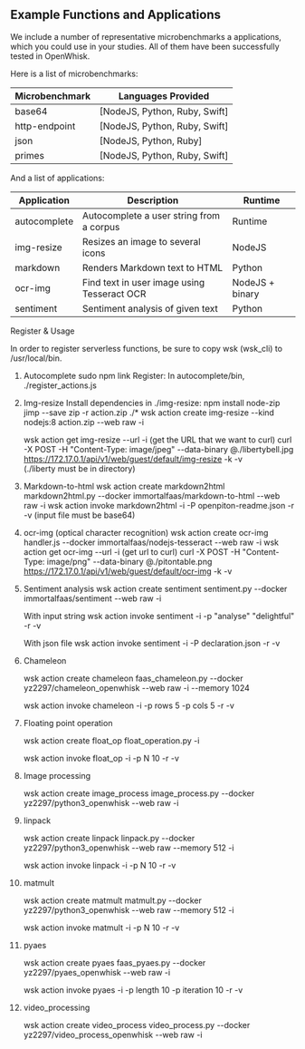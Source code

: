 ## Example Functions and Applications

We include a number of representative microbenchmarks a applications, which you could use in your studies. All of them have been successfully tested in OpenWhisk.

Here is a list of microbenchmarks:

Microbenchmark | Languages Provided
--- | --- 
base64 | [NodeJS, Python, Ruby, Swift] 
http-endpoint | [NodeJS, Python, Ruby, Swift] 
json | [NodeJS, Python, Ruby] 
primes | [NodeJS, Python, Ruby, Swift] 

And a list of applications:

Application | Description | Runtime
--- | --- | ---
autocomplete | Autocomplete a user string from a corpus | Runtime
img-resize | Resizes an image to several icons | NodeJS
markdown | Renders Markdown text to HTML | Python
ocr-img | Find text in user image using Tesseract OCR | NodeJS + binary
sentiment | Sentiment analysis of given text | Python

Register & Usage

In order to register serverless functions, be sure to copy wsk (wsk_cli) to /usr/local/bin. 

1. Autocomplete
	sudo npm link 
	Register: In autocomplete/bin, ./register_actions.js 

2. Img-resize
	Install dependencies in ./img-resize: npm install node-zip jimp --save 
	zip -r action.zip ./* 
	wsk action create img-resize --kind nodejs:8 action.zip --web raw -i 
 
	wsk action get img-resize --url -i  (get the URL that we want to curl) 
	curl -X POST -H "Content-Type: image/jpeg" --data-binary @./libertybell.jpg https://172.17.0.1/api/v1/web/guest/default/img-resize -k -v   
	(./liberty must be in directory) 

3. Markdown-to-html
	wsk action create markdown2html markdown2html.py --docker immortalfaas/markdown-to-html --web raw -i 
	wsk action invoke markdown2html -i -P openpiton-readme.json -r -v (input file must be base64) 

4. ocr-img (optical character recognition)
	wsk action create ocr-img handler.js --docker immortalfaas/nodejs-tesseract --web raw -i 
	wsk action get ocr-img --url -i  (get url to curl) 
	curl -X POST -H "Content-Type: image/png" --data-binary @./pitontable.png https://172.17.0.1/api/v1/web/guest/default/ocr-img -k -v 
	 
5. Sentiment analysis
	wsk action create sentiment sentiment.py --docker immortalfaas/sentiment --web raw -i 
 
	With input string 
		wsk action invoke sentiment -i -p "analyse" "delightful" -r -v 
	 
	With json file 
		wsk action invoke sentiment -i -P declaration.json -r -v 

6. Chameleon

	wsk action create chameleon faas_chameleon.py --docker yz2297/chameleon_openwhisk --web raw -i --memory 1024

	wsk action invoke chameleon -i -p rows 5 -p cols 5 -r -v

7. Floating point operation

	wsk action create float_op float_operation.py -i 

	wsk action invoke float_op -i -p N 10 -r -v

8. Image processing

	wsk action create image_process image_process.py --docker yz2297/python3_openwhisk --web raw -i

9. linpack

	wsk action create linpack linpack.py --docker yz2297/python3_openwhisk --web raw --memory 512 -i

	wsk action invoke linpack -i -p N 10 -r -v

10. matmult

	wsk action create matmult matmult.py --docker yz2297/python3_openwhisk --web raw --memory 512 -i

	wsk action invoke matmult -i -p N 10 -r -v

11. pyaes

	wsk action create pyaes faas_pyaes.py --docker yz2297/pyaes_openwhisk --web raw -i

	wsk action invoke pyaes -i -p length 10 -p iteration 10 -r -v

12. video_processing

	wsk action create video_process video_process.py --docker yz2297/video_process_openwhisk --web raw -i


